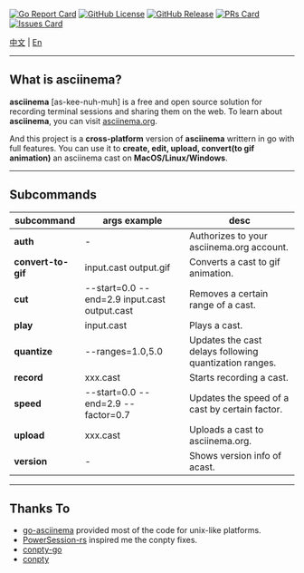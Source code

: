 [![Go Report Card](https://img.shields.io/badge/go%20report-A+-brightgreen.svg?style=for-the-badge)](https://github.com/gvcgo/asciinema)
[![GitHub License](https://github.com/gvcgo/asciinema?style=for-the-badge)](LICENSE)
[![GitHub Release](https://github.com/gvcgo/asciinema?display_name=tag&style=for-the-badge)](https://github.com/gvcgo/asciinema/releases)
[![PRs Card](https://img.shields.io/badge/PRs-vm-cyan.svg?style=for-the-badge)](https://github.com/gvcgo/asciinema/pulls)
[![Issues Card](https://img.shields.io/badge/Issues-vm-pink.svg?style=for-the-badge)](https://github.com/gvcgo/asciinema/issues)

[中文](https://github.com/gvcgo/asciinema/blob/main/docs/README_CN.md) | [En](https://github.com/gvcgo/asciinema)

------------
## What is asciinema?

**asciinema** [as-kee-nuh-muh] is a free and open source solution for recording terminal sessions and sharing them on the web.
To learn about **asciinema**, you can visit [asciinema.org](https://asciinema.org).

And this project is a **cross-platform** version of **asciinema** writtern in go with full features. You can use it to **create, edit, upload, convert(to gif animation)** an asciinema cast on **MacOS/Linux/Windows**. 

------------
## Subcommands
| subcommand | args example | desc |
|-------|-------|-------|
| **auth** | - | Authorizes to your asciinema.org account. |
| **convert-to-gif** | input.cast output.gif | Converts a cast to gif animation. |
| **cut** | --start=0.0 --end=2.9 input.cast output.cast | Removes a certain range of a cast. |
| **play** | input.cast | Plays a cast. |
| **quantize** | --ranges=1.0,5.0 | Updates the cast delays following quantization ranges. |
| **record** | xxx.cast | Starts recording a cast. |
| **speed** | --start=0.0 --end=2.9 --factor=0.7 | Updates the speed of a cast by certain factor. |
| **upload** | xxx.cast | Uploads a cast to asciinema.org. |
| **version** | - | Shows version info of acast. |

------------

## Thanks To

- [go-asciinema](https://github.com/securisec/asciinema) provided most of the code for unix-like platforms.
- [PowerSession-rs](https://github.com/Watfaq/PowerSession-rs) inspired me the conpty fixes.
- [conpty-go](https://github.com/qsocket/conpty-go)
- [conpty](https://github.com/UserExistsError/conpty)
